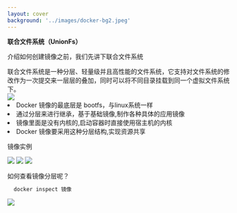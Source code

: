 ```yaml
---
layout: cover
background: '../images/docker-bg2.jpeg'
---
```


**联合文件系统（UnionFs）**

<gradien-text class="text-sm text-yellow">介绍如何创建镜像之前，我们先讲下联合文件系统</gradien-text>

<space class="text-xs my-2">
联合文件系统是一种分层、轻量级并且高性能的文件系统，它支持对文件系统的修改作为一次提交来一层层的叠加，同时可以将不同目录挂载到同一个虚拟文件系统下。
</space>

<div class="font-bold flex gap-2">
  <Image class="w-30" src="../images/docker 文件分层.webp" />
  <div class="text-xs">
    <li>Docker 镜像的最底层是 bootfs，与linux系统一样</li>
    <li>通过分层来进行继承，基于基础镜像,制作各种具体的应用镜像</li>
    <li>镜像里面是没有内核的,启动容器时直接使用宿主机的内核</li>
    <li>Docker 镜像要采用这种分层结构,实现资源共享</li>
  </div>
</div>

<div class="h-1 w-220 border-dashed border-1 my-1" ></div>

<div class="flex gap-12">
  <div>
    <p class="text-xs">镜像实例</p>
    <carousel arrow draggable class="w-80">
      <Image class="w-100 rounded" src="../images/docker命令实战/文件分层/镜像分层下载.png" />
      <Image class="w-100 rounded" src="../images/docker命令实战/文件分层/镜像分层下载的好处.png" />
      <Image class="w-100 rounded" src="../images/docker命令实战/文件分层/镜像删除.png" />
    </carousel>
  </div>

  <div>
  
  <p class="text-xs">如何查看镜像分层呢？</p>
  
  ```sh
    docker inspect 镜像
  ```
  <Image class="w-100 rounded" src="../images/docker命令实战/文件分层/查看镜像分层信息.png" />

  </div>

</div>
